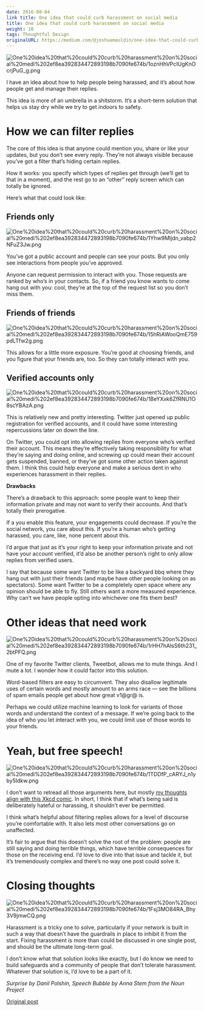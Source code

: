 ```yaml
---
date: 2016-08-04
link title: One idea that could curb harassment on social media
title: One idea that could curb harassment on social media
weight: 10
tags: Thoughtful Design
originalURL: https://medium.com/@joshuamauldin/one-idea-that-could-curb-harassment-on-social-media-ae253aa37555
---
```



![One%20idea%20that%20could%20curb%20harassment%20on%20social%20medi%202ef8ea392834472893198b7090fe674b/1oznHhVPcIUgKnOcrjPuG_g.png](../../img/1oznHhVPcIUgKnOcrjPuG_g.png)

I have an idea about how to help people being harassed, and it’s about how people get and manage their replies.

This idea is more of an umbrella in a shitstorm. It’s a short-term solution that helps us stay dry while we try to get indoors to safety.

# How we can filter replies

The core of this idea is that anyone could mention you, share or like your updates, but you don’t see every reply. They’re not always visible because you’ve got a filter that’s hiding certain replies.

How it works: you specify which types of replies get through (we’ll get to that in a moment), and the rest go to an “other” reply screen which can totally be ignored.

Here’s what that could look like:

## Friends only

![One%20idea%20that%20could%20curb%20harassment%20on%20social%20medi%202ef8ea392834472893198b7090fe674b/1Yhw9Mljdn_vabp2NFuZ3Jw.png](One%20idea%20that%20could%20curb%20harassment%20on%20social%20medi%202ef8ea392834472893198b7090fe674b/1Yhw9Mljdn_vabp2NFuZ3Jw.png)

You’ve got a public account and people can see your posts. But you only see interactions from people you’ve approved.

Anyone can request permission to interact with you. Those requests are ranked by who’s in your contacts. So, if a friend you know wants to come hang out with you: cool, they’re at the top of the request list so you don’t miss them.

## Friends of friends

![One%20idea%20that%20could%20curb%20harassment%20on%20social%20medi%202ef8ea392834472893198b7090fe674b/15hRiAWooQmE759pdLTfw2g.png](One%20idea%20that%20could%20curb%20harassment%20on%20social%20medi%202ef8ea392834472893198b7090fe674b/15hRiAWooQmE759pdLTfw2g.png)

This allows for a little more exposure. You’re good at choosing friends, and you figure that your friends are, too. So they can totally interact with you.

## Verified accounts only

![One%20idea%20that%20could%20curb%20harassment%20on%20social%20medi%202ef8ea392834472893198b7090fe674b/1BeYXxk6ZfRNU1O8scYBAzA.png](One%20idea%20that%20could%20curb%20harassment%20on%20social%20medi%202ef8ea392834472893198b7090fe674b/1BeYXxk6ZfRNU1O8scYBAzA.png)

This is relatively new and pretty interesting. Twitter just opened up public registration for verified accounts, and it could have some interesting repercussions later on down the line.

On Twitter, you could opt into allowing replies from everyone who’s verified their account. This means they’re effectively taking responsibility for what they’re saying and doing online, and screwing up could mean their account gets suspended, banned, or they’ve got some other action taken against them. I think this could help everyone and make a serious dent in who experiences harassment in their replies.

**Drawbacks**

There’s a drawback to this approach: some people want to keep their information private and may not want to verify their accounts. And that’s totally their prerogative.

If a you enable this feature, your engagements could decrease. If you’re the social network, you care about this. If you’re a human who’s getting harassed, you care, like, none percent about this.

I’d argue that just as it’s your right to keep your information private and not have your account verified, it’d also be another person’s right to only allow replies from verified users.

I say that because some want Twitter to be like a backyard bbq where they hang out with just their friends (and maybe have other people looking on as spectators). Some want Twitter to be a completely open space where any opinion should be able to fly. Still others want a more measured experience. Why can’t we have people opting into whichever one fits them best?

# Other ideas that need work

![One%20idea%20that%20could%20curb%20harassment%20on%20social%20medi%202ef8ea392834472893198b7090fe674b/1rHH7hAlsS6th231_2btPFQ.png](One%20idea%20that%20could%20curb%20harassment%20on%20social%20medi%202ef8ea392834472893198b7090fe674b/1rHH7hAlsS6th231_2btPFQ.png)

One of my favorite Twitter clients, Tweetbot, allows me to mute things. And I mute a lot. I wonder how it could factor into this solution.

Word-based filters are easy to circumvent. They also disallow legitimate uses of certain words and mostly amount to an arms race — see the billions of spam emails people get about how great v1@gr@ is.

Perhaps we could utilize machine learning to look for variants of those words and understand the context of a message. If we’re going back to the idea of who you let interact with you, we could limit use of those words to your friends.

# Yeah, but free speech!

![One%20idea%20that%20could%20curb%20harassment%20on%20social%20medi%202ef8ea392834472893198b7090fe674b/1TDDfP_cARYJ_n1yby5Idkw.png](One%20idea%20that%20could%20curb%20harassment%20on%20social%20medi%202ef8ea392834472893198b7090fe674b/1TDDfP_cARYJ_n1yby5Idkw.png)

I don’t want to retread all those arguments here, but mostly [my thoughts align with this Xkcd comic](https://xkcd.com/1357/). In short, I think that if what’s being said is deliberately hateful or harassing, it shouldn’t ever be permitted.

I think what’s helpful about filtering replies allows for a level of discourse you’re comfortable with. It also lets most other conversations go on unaffected.

It’s fair to argue that this doesn’t solve the root of the problem: people are still saying and doing terrible things, which have terrible consequences for those on the receiving end. I’d love to dive into that issue and tackle it, but it’s tremendously complex and there’s no way one post could solve it.

# Closing thoughts

![One%20idea%20that%20could%20curb%20harassment%20on%20social%20medi%202ef8ea392834472893198b7090fe674b/1Fsj3MO84RA_Bhy3V9jmwCQ.png](One%20idea%20that%20could%20curb%20harassment%20on%20social%20medi%202ef8ea392834472893198b7090fe674b/1Fsj3MO84RA_Bhy3V9jmwCQ.png)

Harassment is a tricky one to solve, particularly if your network is built in such a way that doesn’t have the guardrails in place to inhibit it from the start. Fixing harassment is more than could be discussed in one single post, and should be the ultimate long-term goal.

I don’t know what that solution looks like exactly, but I do know we need to build safeguards and a community of people that don’t tolerate harassment. Whatever that solution is, I’d love to be a part of it.

*Surprise by Danil Polshin, Speech Bubble by Anna Stem from the Noun Project*


[Original post](https://medium.com/@joshuamauldin/one-idea-that-could-curb-harassment-on-social-media-ae253aa37555)

